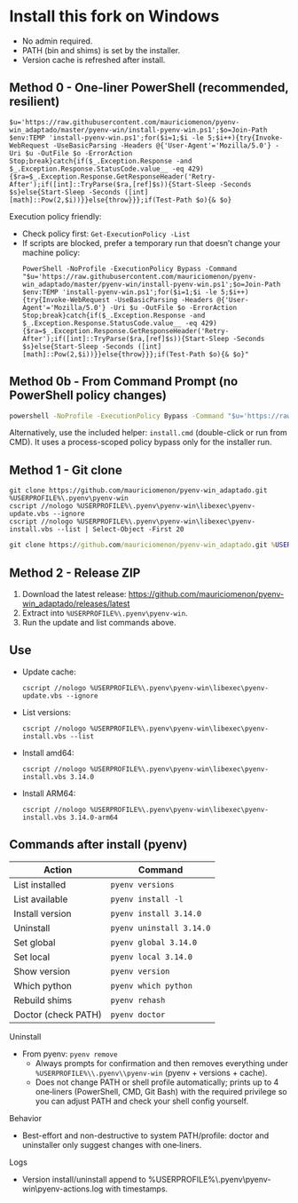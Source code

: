 # Install this fork on Windows

- No admin required.
- PATH (bin and shims) is set by the installer.
- Version cache is refreshed after install.

## Method 0 - One-liner PowerShell (recommended, resilient)

```pwsh
$u='https://raw.githubusercontent.com/mauriciomenon/pyenv-win_adaptado/master/pyenv-win/install-pyenv-win.ps1';$o=Join-Path $env:TEMP 'install-pyenv-win.ps1';for($i=1;$i -le 5;$i++){try{Invoke-WebRequest -UseBasicParsing -Headers @{'User-Agent'='Mozilla/5.0'} -Uri $u -OutFile $o -ErrorAction Stop;break}catch{if($_.Exception.Response -and $_.Exception.Response.StatusCode.value__ -eq 429){$ra=$_.Exception.Response.GetResponseHeader('Retry-After');if([int]::TryParse($ra,[ref]$s)){Start-Sleep -Seconds $s}else{Start-Sleep -Seconds ([int][math]::Pow(2,$i))}}else{throw}}};if(Test-Path $o){& $o}
```

Execution policy friendly:
- Check policy first: `Get-ExecutionPolicy -List`
- If scripts are blocked, prefer a temporary run that doesn’t change your machine policy:
  ```pwsh
  PowerShell -NoProfile -ExecutionPolicy Bypass -Command "$u='https://raw.githubusercontent.com/mauriciomenon/pyenv-win_adaptado/master/pyenv-win/install-pyenv-win.ps1';$o=Join-Path $env:TEMP 'install-pyenv-win.ps1';for($i=1;$i -le 5;$i++){try{Invoke-WebRequest -UseBasicParsing -Headers @{'User-Agent'='Mozilla/5.0'} -Uri $u -OutFile $o -ErrorAction Stop;break}catch{if($_.Exception.Response -and $_.Exception.Response.StatusCode.value__ -eq 429){$ra=$_.Exception.Response.GetResponseHeader('Retry-After');if([int]::TryParse($ra,[ref]$s)){Start-Sleep -Seconds $s}else{Start-Sleep -Seconds ([int][math]::Pow(2,$i))}}else{throw}}};if(Test-Path $o){& $o}"
  ```

## Method 0b - From Command Prompt (no PowerShell policy changes)

```cmd
powershell -NoProfile -ExecutionPolicy Bypass -Command "$u='https://raw.githubusercontent.com/mauriciomenon/pyenv-win_adaptado/master/pyenv-win/install-pyenv-win.ps1';$o=Join-Path $env:TEMP 'install-pyenv-win.ps1';for($i=1;$i -le 5;$i++){try{Invoke-WebRequest -UseBasicParsing -Headers @{'User-Agent'='Mozilla/5.0'} -Uri $u -OutFile $o -ErrorAction Stop;break}catch{if($_.Exception.Response -and $_.Exception.Response.StatusCode.value__ -eq 429){$ra=$_.Exception.Response.GetResponseHeader('Retry-After');if([int]::TryParse($ra,[ref]$s)){Start-Sleep -Seconds $s}else{Start-Sleep -Seconds ([int][math]::Pow(2,$i))}}else{throw}}};if(Test-Path $o){& $o}"
```

Alternatively, use the included helper: `install.cmd` (double-click or run from CMD). It uses a process-scoped policy bypass only for the installer run.

## Method 1 - Git clone

```pwsh
git clone https://github.com/mauriciomenon/pyenv-win_adaptado.git %USERPROFILE%\.pyenv\pyenv-win
cscript //nologo %USERPROFILE%\.pyenv\pyenv-win\libexec\pyenv-update.vbs --ignore
cscript //nologo %USERPROFILE%\.pyenv\pyenv-win\libexec\pyenv-install.vbs --list | Select-Object -First 20
```

```cmd
git clone https://github.com/mauriciomenon/pyenv-win_adaptado.git %USERPROFILE%\.pyenv\pyenv-win
```

## Method 2 - Release ZIP

1. Download the latest release: https://github.com/mauriciomenon/pyenv-win_adaptado/releases/latest
2. Extract into `%USERPROFILE%\.pyenv\pyenv-win`.
3. Run the update and list commands above.

## Use

- Update cache:
  ```pwsh
  cscript //nologo %USERPROFILE%\.pyenv\pyenv-win\libexec\pyenv-update.vbs --ignore
  ```
- List versions:
  ```pwsh
  cscript //nologo %USERPROFILE%\.pyenv\pyenv-win\libexec\pyenv-install.vbs --list
  ```
- Install amd64:
  ```pwsh
  cscript //nologo %USERPROFILE%\.pyenv\pyenv-win\libexec\pyenv-install.vbs 3.14.0
  ```
- Install ARM64:
  ```pwsh
  cscript //nologo %USERPROFILE%\.pyenv\pyenv-win\libexec\pyenv-install.vbs 3.14.0-arm64
  ```

## Commands after install (pyenv)

| Action           | Command                  |
|------------------|--------------------------|
| List installed   | `pyenv versions`         |
| List available   | `pyenv install -l`       |
| Install version  | `pyenv install 3.14.0`   |
| Uninstall        | `pyenv uninstall 3.14.0` |
| Set global       | `pyenv global 3.14.0`    |
| Set local        | `pyenv local 3.14.0`     |
| Show version     | `pyenv version`          |
| Which python     | `pyenv which python`     |
| Rebuild shims    | `pyenv rehash`           |
| Doctor (check PATH) | `pyenv doctor`        |

Uninstall
- From pyenv: `pyenv remove`
  - Always prompts for confirmation and then removes everything under `%USERPROFILE%\\.pyenv\\pyenv-win` (pyenv + versions + cache).
  - Does not change PATH or shell profile automatically; prints up to 4 one‑liners (PowerShell, CMD, Git Bash) with the required privilege so you can adjust PATH and check your shell config yourself.

Behavior
- Best-effort and non-destructive to system PATH/profile: doctor and uninstaller only suggest changes with one‑liners.


Logs
- Version install/uninstall append to %USERPROFILE%\\.pyenv\\pyenv-win\\pyenv-actions.log with timestamps.



